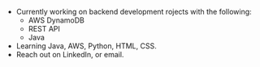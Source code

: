 - Currently working on backend development rojects with the following:
  - AWS DynamoDB
  - REST API
  - Java
- Learning Java, AWS, Python, HTML, CSS.
- Reach out on LinkedIn, or email.

